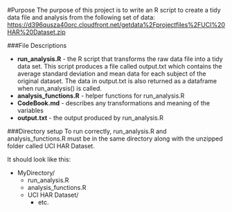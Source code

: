 #Purpose
The purpose of this project is to write an R script to create a tidy data file and analysis from the following set of data:
https://d396qusza40orc.cloudfront.net/getdata%2Fprojectfiles%2FUCI%20HAR%20Dataset.zip

###File Descriptions
* **run_analysis.R** - the R script that transforms the raw data file into a tidy data set. This script produces a file called output.txt which contains the average standard deviation and mean data for each subject of the original dataset. The data in output.txt is also returned as a dataframe when run_analysis() is called.
* **analysis_functions.R** - helper functions for run_analysis.R
* **CodeBook.md** - describes any transformations and meaning of the variables
* **output.txt** - the output produced by run_analysis.R

###Directory setup
To run correctly, run_analysis.R and analysis_functions.R must be in the same directory
along with the unzipped folder called UCI HAR Dataset.

It should look like this:

* MyDirectory/
  * run_analysis.R
  * analysis_functions.R
  * UCI HAR Dataset/
    * etc.


